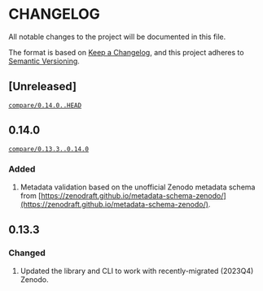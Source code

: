 # CHANGELOG

All notable changes to the project will be documented in this file.

The format is based on [Keep a Changelog](https://keepachangelog.com/en/1.1.0/),
and this project adheres to [Semantic Versioning](https://semver.org/spec/v2.0.0.html).

## [Unreleased]

[`compare/0.14.0..HEAD`](https://github.com/zenodraft/zenodraft/compare/0.14.0..HEAD)

## 0.14.0

[`compare/0.13.3..0.14.0`](https://github.com/zenodraft/zenodraft/compare/0.13.3..0.14.0)

### Added

1. Metadata validation based on the unofficial Zenodo metadata schema from [https://zenodraft.github.io/metadata-schema-zenodo/](https://zenodraft.github.io/metadata-schema-zenodo/).

## 0.13.3

### Changed

1. Updated the library and CLI to work with recently-migrated (2023Q4) Zenodo.
